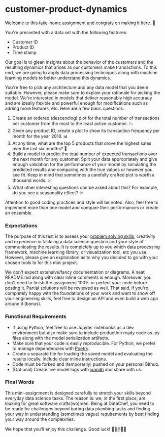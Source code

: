 # customer-product-dynamics

Welcome to this take-home assignment and congrats on making it here. 🙌

You're presented with a data set with the following features:
* Customer ID
* Product ID
* Time stamp

Our goal is to glean insights about the behavior of the customers and the resulting dynamics that arises as our customers make transactions. To this end, we are going to apply data processing techniques along with machine learning models to better understand this dynamics.

You're free to pick any architecture and any data model that you deem suitable. However, please make sure to explain your rationale for picking the model. We're interested in models that deliver reasonably high accuracy and are ideally flexible and powerful enough for modifications such as adding more features, etc. Here are a few basic questions:

1. Create an ordered (descending) plot for the total number of transactions per customer from the most to the least active customer. 📉
2. Given any product ID, create a plot to show its transaction frequency per month for the year 2018. 📊
3. At any time, what are the top 5 products that drove the highest sales over the last six months? 💸
4. Build a model to predict the total number of expected transactions over the next month for any customer. Split your data appropriately and give enough validation for the performance of your model by simulating the predicted results and comparing with the true values or however you see fit. Keep in mind that sometimes a carefully crafted plot is worth a thousand words. 💹
5. What other interesting questions can be asked about this? For example, do you see a seasonality effect? ♾️

Attention to good coding practices and style will be noted. Also, feel free to implement more than one model and compare their performances or create an ensemble.

### Expectations

The purpose of this test is to assess your [problem solving skills](https://i.datachef.co/problem-solvers), creativity and experience in tackling a data science question and your style of communicating the results. It is completely up to you which data processing framework, machine learning library, or visualization tool, etc you use. However, please give an explanation as to why you decided to go with your chosen tools to for this mini project. 

We don't expect extensive/fancy documentation or diagrams. A neat README.md along with clear inline comments is enough. Moreover, you don't need to finish the assignment 100% or perfect your code before posting it. Partial solutions will be reviewed as well. That said, if you're completely happy with the foundations of your work and want to show off your engineering skills, feel free to design an API and even build a web app around it (bonus). 

### Functional Requirements

* If using Python, feel free to use Jupyter notebooks as a dev environment but also make sure to include production ready code as .py files along with the model serialization artifacts.
* Make sure that your code is easily reproducible. For Python, we prefer to manage dependencies with [Poetry](https://python-poetry.org/). 
* Create a separate file for loading the saved model and evaluating the results locally. Include clear inline instructions.
* Code must be forked and (temporarily) pushed on your personal Github.
* (Optional) Create live model logs with [wandb](https://wandb.ai/) and share with us. 

### Final Words

This mini-assignment is designed carefully to stretch your skills beyond everyday data science tasks. The reason is: we, in the first place, are looking for great software crafts(wo)men. Being at DataChef, you need to be ready for challenges beyond boring data plumbing tasks and finding your way in understanding (sometimes vague) requirements by best finding your way around the complexities.

We hope that you'll enjoy this challenge. Good luck! 👩‍💻✌️👨‍💻
